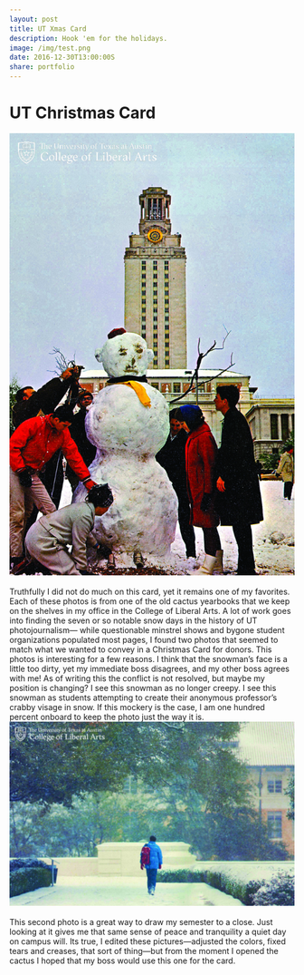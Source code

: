 ```yaml
---
layout: post
title: UT Xmas Card
description: Hook 'em for the holidays.
image: /img/test.png
date: 2016-12-30T13:00:00S
share: portfolio 
---
```


# UT Christmas Card

<img class="col three" src="/img/utxmas_Page_1.jpg" alt="" title="example image"/>
<div class="col three caption">
&nbsp;
</div> 
Truthfully I did not do much on this card, yet it remains one of my favorites. Each of these photos is from one of the old cactus yearbooks that we keep on the shelves in my office in the College of Liberal Arts. A lot of work goes into finding the seven or so notable snow days in the history of UT photojournalism— while questionable minstrel shows and bygone student organizations populated most pages, I found two photos that seemed to match what we wanted to convey in a Christmas Card for donors. 
This photos is interesting for a few reasons. I think that the snowman’s face is a little too dirty, yet my immediate boss disagrees, and my other boss agrees with me! As of writing this the conflict is not resolved, but maybe my position is changing? I see this snowman as no longer creepy. I see this snowman as students attempting to create their anonymous professor’s crabby visage in snow. If this mockery is the case, I am one hundred percent onboard to keep the photo just the way it is.
<img class="col three" src="/img/utxmas_Page_2.jpg" alt="" title="example image"/>
<div class="col three caption">
&nbsp;
</div> 
This second photo is a great way to draw my semester to a close.   Just looking at it gives me that same sense of peace and tranquility a quiet day on campus will. Its true, I edited these pictures—adjusted the colors, fixed tears and creases, that sort of thing—but from the moment I opened the cactus I hoped that my boss would use this one for the card.